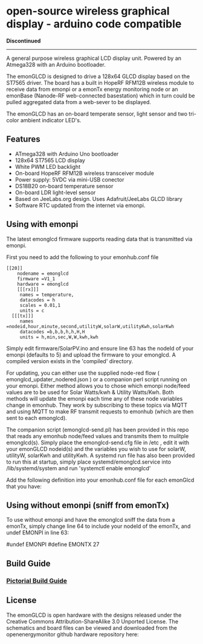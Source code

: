 # open-source wireless graphical display - arduino code compatible

**Discontinued**

***

A general purpose wireless graphical LCD display unit. Powered by an Atmega328 with an Arduino bootloader.

The emonGLCD is designed to drive a 128x64 GLCD display based on the ST7565 driver. The board has a built in HopeRF RFM12B wireless module to receive data from emonpi or a emonTx energy monitoring node or an emonBase (Nanode-RF web-connected basestation) which in turn could be pulled aggregated data from a web-sever to be displayed.

The emonGLCD has an on-board temperate sensor, light sensor and two tri-color ambient indicator LED's.

## Features

* ATmega328 with Arduino Uno bootloader
* 128x64 ST7565 LCD display
* White PWM LED backlight
* On-board HopeRF RFM12B wireless transceiver module
* Power supply: 5VDC via mini-USB conector
* DS18B20 on-board temperature sensor
* On-board LDR light-level sensor
* Based on JeeLabs.org design. Uses Adafruit/JeeLabs GLCD library
* Software RTC updated from the internet via emonpi.




## Using with emonpi

The latest emonglcd firmware supports reading data that is transmitted via emonpi.  

First you need to add the following to your emonhub.conf file

```
[[20]]
    nodename = emonglcd
    firmware =V1_1
    hardware = emonglcd
    [[[rx]]]
     names = temperature,
     datacodes = h
     scales = 0.01,1
     units = c
  [[[tx]]]
     names =nodeid,hour,minute,second,utilityW,solarW,utilityKwh,solarKwh
     datacodes =b,b,b,h,h,H,H
     units = h,min,sec,W,W,kwh,kwh
```


Simply edit firmware/SolarPV.ino and ensure line 63 has the nodeId of your emonpi (defaults to 5) and upload the firmware to your emonglcd.
A compiled version exists in the 'compiled' directory. 

For updating, you can either use the supplied node-red flow ( emonglcd_updater_nodered.json ) or a companion perl script running on your emonpi.
Either method allows you to chose which emonpi node/feed values are to be used for Solar Watts/kwh & Utility Watts/Kwh.
Both methods will update the emonpi each time any of these node variables change in emonhub.
They work by subscribing to these topics via MQTT and using MQTT to make RF transmit requests to emonhub (which are then sent to each emonglcd).

The companion script (emonglcd-send.pl) has been provided in this repo that reads any emonhub node/feed values and transmits them to mulitple emonglcd(s). 
Simply place the emonglcd-send.cfg file in /etc , edit it with your emonGLCD nodeid(s) and the variables you wish to use for solarW, utilityW, solarKwh and utilityKwh.
A systemd run file has also been provided to run this at startup, simply place systemd/emonglcd.service into /lib/systemd/system and run 'systemctl enable emonglcd'
 

Add the following definition into your emonhub.conf file for each emonGlcd that you have:
## Using without emonpi (sniff from emonTx)
To use without emonpi and have the emonglcd sniff the data from a emonTx, simply change line 64 to include your nodeId of the emonTx, and undef EMONPI in line 63:

#undef EMONPI
#define EMONTX  27

## Build Guide

### [Pictorial Build Guide](buildguide/readme.md)

## License

The emonGLCD is open hardware with the designs released under the Creative Commons Attribution-ShareAlike 3.0 Unported License. The schematics and board files can be viewed and downloaded from the openenergymonitor github hardware repository here:
